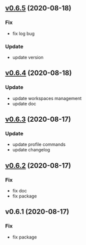 
<a name="v0.6.5"></a>
## [v0.6.5](https://github.com/recarnot/awstfy_cli/compare/v0.6.4...v0.6.5) (2020-08-18)

### Fix

* fix log bug

### Update

* update version


<a name="v0.6.4"></a>
## [v0.6.4](https://github.com/recarnot/awstfy_cli/compare/v0.6.3...v0.6.4) (2020-08-18)

### Update

* update workspaces management
* update doc


<a name="v0.6.3"></a>
## [v0.6.3](https://github.com/recarnot/awstfy_cli/compare/v0.6.2...v0.6.3) (2020-08-17)

### Update

* update profile commands
* update changelog


<a name="v0.6.2"></a>
## [v0.6.2](https://github.com/recarnot/awstfy_cli/compare/v0.6.1...v0.6.2) (2020-08-17)

### Fix

* fix doc
* fix package


<a name="v0.6.1"></a>
## v0.6.1 (2020-08-17)

### Fix

* fix package

